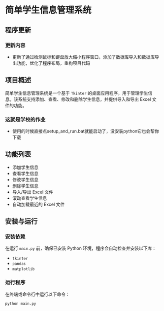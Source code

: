 # 简单学生信息管理系统

## 程序更新
### 更新内容
- 更新了通过检测鼠标和键盘放大缩小程序窗口，添加了数据库导入和数据库导出功能，优化了程序布局，重构项目代码

## 项目概述

简单学生信息管理系统是一个基于 `Tkinter` 的桌面应用程序，用于管理学生信息。该系统支持添加、查看、修改和删除学生信息，并提供导入和导出 Excel 文件的功能。
### 这就是学校的作业

- 使用的时候直接点setup_and_run.bat就能启动了，没安装python它也会帮你下载

## 功能列表

- 添加学生信息
- 查看学生信息
- 修改学生信息
- 删除学生信息
- 导入/导出 Excel 文件
- 滚动查看学生信息
- 自动加载最近的 Excel 文件

## 安装与运行

### 安装依赖

在运行 `main.py` 前，确保已安装 Python 环境，程序会自动检查并安装以下库：

- `tkinter`
- `pandas`
- `matplotlib`

### 运行程序

在终端或命令行中运行以下命令：

```sh
python main.py
